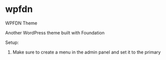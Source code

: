wpfdn
=====

WPFDN Theme

Another WordPress theme built with Foundation

Setup:
1) Make sure to create a menu in the admin panel and set it to the primary

